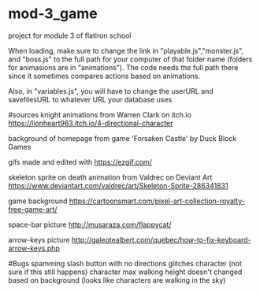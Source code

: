 # mod-3_game
project for module 3 of flatiron school

When loading, make sure to change the link in "playable.js","monster.js", and "boss.js" to the full path for your computer of that folder name (folders for animasions are in "animations"). The code needs the full path there since it sometimes compares actions based on animations.

Also, in "variables.js", you will have to change the userURL and savefilesURL to whatever URL your database uses

#sources
knight animations from Warren Clark on itch.io
https://lionheart963.itch.io/4-directional-character

background of homepage from game 'Forsaken Castle' by Duck Block Games

gifs made and edited with https://ezgif.com/

skeleton sprite on death animation from Valdrec on Deviant Art
https://www.deviantart.com/valdrec/art/Skeleton-Sprite-286341831

game background
https://cartoonsmart.com/pixel-art-collection-royalty-free-game-art/

space-bar picture
http://musaraza.com/flappycat/

arrow-keys picture
http://galeotealbert.com/quebec/how-to-fix-keyboard-arrow-keys.php



#Bugs
spamming slash button with no directions glitches character (not sure if this still happens)
character max walking height doesn't changed based on background (looks like characters are walking in the sky)